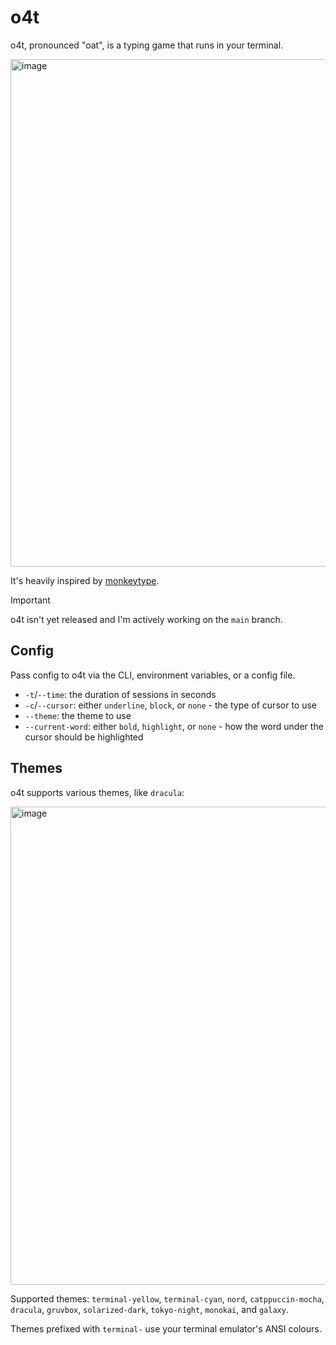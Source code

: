 # o4t

o4t, pronounced "oat", is a typing game that runs in your terminal.

<img width="812" alt="image" src="https://github.com/user-attachments/assets/c3e88646-ba5b-4cb3-8d65-fe0ab33d0739" />

It's heavily inspired by [monkeytype](https://monkeytype.com).

> [!IMPORTANT]  
> o4t isn't yet released and I'm actively working on the `main` branch.

## Config

Pass config to o4t via the CLI, environment variables, or a config file.

- `-t`/`--time`: the duration of sessions in seconds
- `-c`/`--cursor`: either `underline`, `block`, or `none` - the type of cursor to use
- `--theme`: the theme to use
- `--current-word`: either `bold`, `highlight`, or `none` - how the word under the cursor should be highlighted

## Themes

o4t supports various themes, like `dracula`:

<img width="765" alt="image" src="https://github.com/user-attachments/assets/efa3ea39-c4d1-41bd-bcab-02fe945d8275" />

Supported themes: `terminal-yellow`, `terminal-cyan`, `nord`, `catppuccin-mocha`, `dracula`, `gruvbox`, `solarized-dark`, `tokyo-night`, `monokai`, and `galaxy`.

Themes prefixed with `terminal-` use your terminal emulator's ANSI colours.
